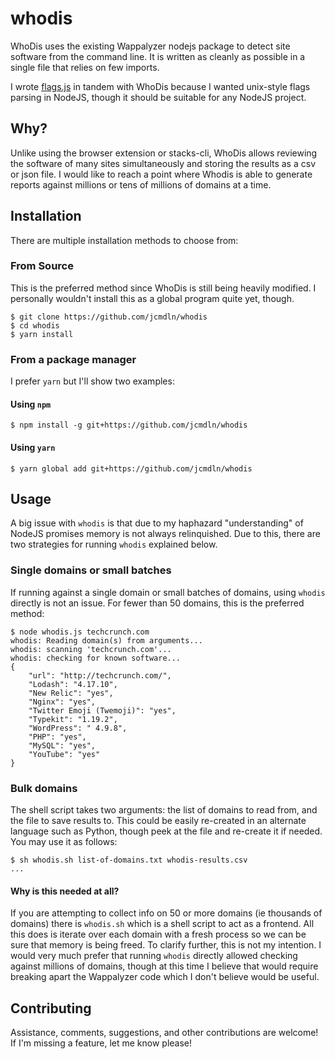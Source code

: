 # whodis
WhoDis uses the existing Wappalyzer nodejs package to detect site
software from the command line. It is written as cleanly as possible
in a single file that relies on few imports.

I wrote [flags.js](https://github.com/jcmdln/flags.js) in tandem with
WhoDis because I wanted unix-style flags parsing in NodeJS, though it
should be suitable for any NodeJS project.


## Why?
Unlike using the browser extension or stacks-cli, WhoDis allows
reviewing the software of many sites simultaneously and storing the
results as a csv or json file. I would like to reach a point where Whodis
is able to generate reports against millions or tens of millions of
domains at a time.


## Installation
There are multiple installation methods to choose from:

### From Source
This is the preferred method since WhoDis is still being heavily
modified. I personally wouldn't install this as a global program
quite yet, though.

	$ git clone https://github.com/jcmdln/whodis
	$ cd whodis
	$ yarn install

### From a package manager
I prefer `yarn` but I'll show two examples:

#### Using `npm`

	$ npm install -g git+https://github.com/jcmdln/whodis

#### Using `yarn`

	$ yarn global add git+https://github.com/jcmdln/whodis


## Usage
A big issue with `whodis` is that due to my haphazard "understanding" of
NodeJS promises memory is not always relinquished. Due to this, there
are two strategies for running `whodis` explained below.

### Single domains or small batches
If running against a single domain or small batches of domains, using
`whodis` directly is not an issue. For fewer than 50 domains, this is
the preferred method:

	$ node whodis.js techcrunch.com
	whodis: Reading domain(s) from arguments...
	whodis: scanning 'techcrunch.com'...
	whodis: checking for known software...
	{
		"url": "http://techcrunch.com/",
		"Lodash": "4.17.10",
		"New Relic": "yes",
		"Nginx": "yes",
		"Twitter Emoji (Twemoji)": "yes",
		"Typekit": "1.19.2",
		"WordPress": " 4.9.8",
		"PHP": "yes",
		"MySQL": "yes",
		"YouTube": "yes"
	}

### Bulk domains
The shell script takes two arguments: the list of domains to read from,
and the file to save results to. This could be easily re-created in an
alternate language such as Python, though peek at the file and re-create
it if needed. You may use it as follows:

	$ sh whodis.sh list-of-domains.txt whodis-results.csv
	...

#### Why is this needed at all?
If you are attempting to collect info on 50 or more domains (ie
thousands of domains) there is `whodis.sh` which is a shell script to
act as a frontend. All this does is iterate over each domain with a
fresh process so we can be sure that memory is being freed. To clarify
further, this is not my intention. I would very much prefer that running
`whodis` directly allowed checking against millions of domains, though at
this time I believe that would require breaking apart the Wappalyzer code
which I don't believe would be useful.


## Contributing
Assistance, comments, suggestions, and other contributions are welcome!
If I'm missing a feature, let me know please!
